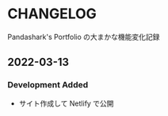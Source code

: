 # CHANGELOG

Pandashark's Portfolio の大まかな機能変化記録

## 2022-03-13

### Development Added

- サイト作成して Netlify で公開

